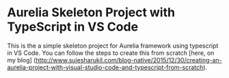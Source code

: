 # Aurelia Skeleton Project with TypeScript in VS Code

This is the a simple skeleton project for Aurelia framework using typescript in VS Code. You can follow the steps to create this from scratch
[here, on my blog] (http://www.sujesharukil.com/blog-native/2015/12/30/creating-an-aurelia-project-with-visual-studio-code-and-typescript-from-scratch).